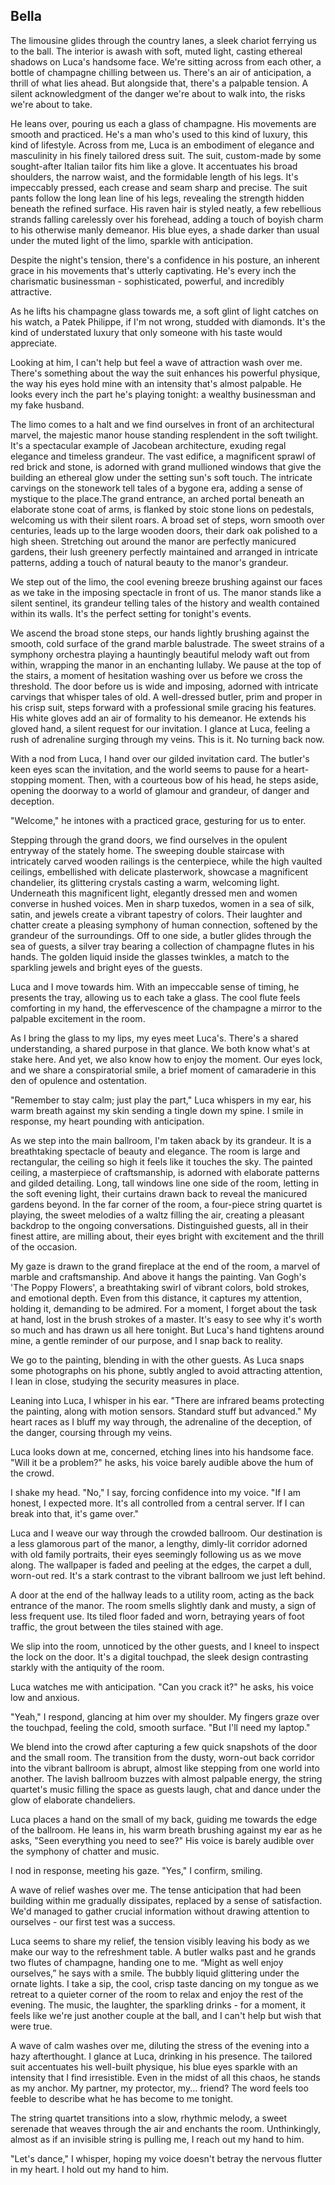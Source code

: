 ## Bella
 
The limousine glides through the country lanes, a sleek chariot ferrying us to the ball. The interior is awash with soft, muted light, casting ethereal shadows on Luca's handsome face. We're sitting across from each other, a bottle of champagne chilling between us. There's an air of anticipation, a thrill of what lies ahead. But alongside that, there's a palpable tension. A silent acknowledgment of the danger we're about to walk into, the risks we're about to take.
 
He leans over, pouring us each a glass of champagne. His movements are smooth and practiced. He's a man who's used to this kind of luxury, this kind of lifestyle. Across from me, Luca is an embodiment of elegance and masculinity in his finely tailored dress suit. The suit, custom-made by some sought-after Italian tailor fits him like a glove. It accentuates his broad shoulders, the narrow waist, and the formidable length of his legs. It's impeccably pressed, each crease and seam sharp and precise. The suit pants follow the long lean line of his legs, revealing the strength hidden beneath the refined surface. His raven hair is styled neatly, a few rebellious strands falling carelessly over his forehead, adding a touch of boyish charm to his otherwise manly demeanor. His blue eyes, a shade darker than usual under the muted light of the limo, sparkle with anticipation.
 
Despite the night's tension, there's a confidence in his posture, an inherent grace in his movements that's utterly captivating. He's every inch the charismatic businessman - sophisticated, powerful, and incredibly attractive.
 
As he lifts his champagne glass towards me, a soft glint of light catches on his watch, a Patek Philippe, if I'm not wrong, studded with diamonds. It's the kind of understated luxury that only someone with his taste would appreciate.
 
Looking at him, I can't help but feel a wave of attraction wash over me. There's something about the way the suit enhances his powerful physique, the way his eyes hold mine with an intensity that's almost palpable. He looks every inch the part he's playing tonight: a wealthy businessman and my fake husband.
 
The limo comes to a halt and we find ourselves in front of an architectural marvel, the majestic manor house standing resplendent in the soft twilight. It's a spectacular example of Jacobean architecture, exuding regal elegance and timeless grandeur. The vast edifice, a magnificent sprawl of red brick and stone, is adorned with grand mullioned windows that give the building an ethereal glow under the setting sun's soft touch. The intricate carvings on the stonework tell tales of a bygone era, adding a sense of mystique to the place.The grand entrance, an arched portal beneath an elaborate stone coat of arms, is flanked by stoic stone lions on pedestals, welcoming us with their silent roars. A broad set of steps, worn smooth over centuries, leads up to the large wooden doors, their dark oak polished to a high sheen. Stretching out around the manor are perfectly manicured gardens, their lush greenery perfectly maintained and arranged in intricate patterns, adding a touch of natural beauty to the manor's grandeur.
 
We step out of the limo, the cool evening breeze brushing against our faces as we take in the imposing spectacle in front of us. The manor stands like a silent sentinel, its grandeur telling tales of the history and wealth contained within its walls. It's the perfect setting for tonight's events.
 
We ascend the broad stone steps, our hands lightly brushing against the smooth, cold surface of the grand marble balustrade. The sweet strains of a symphony orchestra playing a hauntingly beautiful melody waft out from within, wrapping the manor in an enchanting lullaby. We pause at the top of the stairs, a moment of hesitation washing over us before we cross the threshold. The door before us is wide and imposing, adorned with intricate carvings that whisper tales of old. A well-dressed butler, prim and proper in his crisp suit, steps forward with a professional smile gracing his features. His white gloves add an air of formality to his demeanor. He extends his gloved hand, a silent request for our invitation. I glance at Luca, feeling a rush of adrenaline surging through my veins. This is it. No turning back now.
 
With a nod from Luca, I hand over our gilded invitation card. The butler's keen eyes scan the invitation, and the world seems to pause for a heart-stopping moment. Then, with a courteous bow of his head, he steps aside, opening the doorway to a world of glamour and grandeur, of danger and deception.
 
"Welcome," he intones with a practiced grace, gesturing for us to enter.
 
Stepping through the grand doors, we find ourselves in the opulent entryway of the stately home. The sweeping double staircase with intricately carved wooden railings is the centerpiece, while the high vaulted ceilings, embellished with delicate plasterwork, showcase a magnificent chandelier, its glittering crystals casting a warm, welcoming light. Underneath this magnificent light, elegantly dressed men and women converse in hushed voices. Men in sharp tuxedos, women in a sea of silk, satin, and jewels create a vibrant tapestry of colors. Their laughter and chatter create a pleasing symphony of human connection, softened by the grandeur of the surroundings. Off to one side, a butler glides through the sea of guests, a silver tray bearing a collection of champagne flutes in his hands. The golden liquid inside the glasses twinkles, a match to the sparkling jewels and bright eyes of the guests.
 
Luca and I move towards him. With an impeccable sense of timing, he presents the tray, allowing us to each take a glass. The cool flute feels comforting in my hand, the effervescence of the champagne a mirror to the palpable excitement in the room.
 
As I bring the glass to my lips, my eyes meet Luca's. There's a shared understanding, a shared purpose in that glance. We both know what's at stake here. And yet, we also know how to enjoy the moment. Our eyes lock, and we share a conspiratorial smile, a brief moment of camaraderie in this den of opulence and ostentation.
 
"Remember to stay calm; just play the part," Luca whispers in my ear, his warm breath against my skin sending a tingle down my spine. I smile in response, my heart pounding with anticipation.
 
As we step into the main ballroom, I'm taken aback by its grandeur. It is a breathtaking spectacle of beauty and elegance. The room is large and rectangular, the ceiling so high it feels like it touches the sky. The painted ceiling, a masterpiece of craftsmanship, is adorned with elaborate patterns and gilded detailing. Long, tall windows line one side of the room, letting in the soft evening light, their curtains drawn back to reveal the manicured gardens beyond. In the far corner of the room, a four-piece string quartet is playing, the sweet melodies of a waltz filling the air, creating a pleasant backdrop to the ongoing conversations. Distinguished guests, all in their finest attire, are milling about, their eyes bright with excitement and the thrill of the occasion.
 
My gaze is drawn to the grand fireplace at the end of the room, a marvel of marble and craftsmanship. And above it hangs the painting. Van Gogh's 'The Poppy Flowers', a breathtaking swirl of vibrant colors, bold strokes, and emotional depth. Even from this distance, it captures my attention, holding it, demanding to be admired. For a moment, I forget about the task at hand, lost in the brush strokes of a master. It's easy to see why it's worth so much and has drawn us all here tonight. But Luca's hand tightens around mine, a gentle reminder of our purpose, and I snap back to reality.
 
We go to the painting, blending in with the other guests. As Luca snaps some photographs on his phone, subtly angled to avoid attracting attention, I lean in close, studying the security measures in place.
 
Leaning into Luca, I whisper in his ear. "There are infrared beams protecting the painting, along with motion sensors. Standard stuff but advanced." My heart races as I bluff my way through, the adrenaline of the deception, of the danger, coursing through my veins.
 
Luca looks down at me, concerned, etching lines into his handsome face. "Will it be a problem?" he asks, his voice barely audible above the hum of the crowd.
 
I shake my head. "No," I say, forcing confidence into my voice. "If I am honest, I expected more. It's all controlled from a central server. If I can break into that, it's game over."
 
Luca and I weave our way through the crowded ballroom. Our destination is a less glamorous part of the manor, a lengthy, dimly-lit corridor adorned with old family portraits, their eyes seemingly following us as we move along. The wallpaper is faded and peeling at the edges, the carpet a dull, worn-out red. It's a stark contrast to the vibrant ballroom we just left behind.
 
A door at the end of the hallway leads to a utility room, acting as the back entrance of the manor. The room smells slightly dank and musty, a sign of less frequent use. Its tiled floor faded and worn, betraying years of foot traffic, the grout between the tiles stained with age.
 
We slip into the room, unnoticed by the other guests, and I kneel to inspect the lock on the door. It's a digital touchpad, the sleek design contrasting starkly with the antiquity of the room.
 
Luca watches me with anticipation. "Can you crack it?" he asks, his voice low and anxious.
 
"Yeah," I respond, glancing at him over my shoulder. My fingers graze over the touchpad, feeling the cold, smooth surface. "But I'll need my laptop."
 
We blend into the crowd after capturing a few quick snapshots of the door and the small room. The transition from the dusty, worn-out back corridor into the vibrant ballroom is abrupt, almost like stepping from one world into another. The lavish ballroom buzzes with almost palpable energy, the string quartet's music filling the space as guests laugh, chat and dance under the glow of elaborate chandeliers.
 
Luca places a hand on the small of my back, guiding me towards the edge of the ballroom. He leans in, his warm breath brushing against my ear as he asks, "Seen everything you need to see?" His voice is barely audible over the symphony of chatter and music.
 
I nod in response, meeting his gaze. "Yes," I confirm, smiling.
 
A wave of relief washes over me. The tense anticipation that had been building within me gradually dissipates, replaced by a sense of satisfaction. We'd managed to gather crucial information without drawing attention to ourselves - our first test was a success.
 
Luca seems to share my relief, the tension visibly leaving his body as we make our way to the refreshment table. A butler walks past and he grands two flutes of champagne, handing one to me. “Might as well enjoy ourselves,” he says with a smile. The bubbly liquid glittering under the ornate lights. I take a sip, the cool, crisp taste dancing on my tongue as we retreat to a quieter corner of the room to relax and enjoy the rest of the evening. The music, the laughter, the sparkling drinks - for a moment, it feels like we're just another couple at the ball, and I can't help but wish that were true.
 
A wave of calm washes over me, diluting the stress of the evening into a hazy afterthought. I glance at Luca, drinking in his presence. The tailored suit accentuates his well-built physique, his blue eyes sparkle with an intensity that I find irresistible. Even in the midst of all this chaos, he stands as my anchor. My partner, my protector, my... friend? The word feels too feeble to describe what he has become to me tonight.
 
The string quartet transitions into a slow, rhythmic melody, a sweet serenade that weaves through the air and enchants the room. Unthinkingly, almost as if an invisible string is pulling me, I reach out my hand to him.
 
"Let's dance," I whisper, hoping my voice doesn't betray the nervous flutter in my heart. I hold out my hand to him.
